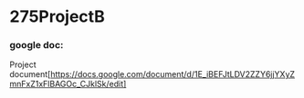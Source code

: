 # 275ProjectB

### google doc:
Project document[https://docs.google.com/document/d/1E_iBEFJtLDV2ZZY6jjYXyZmnFxZ1xFlBAGOc_CJklSk/edit]
